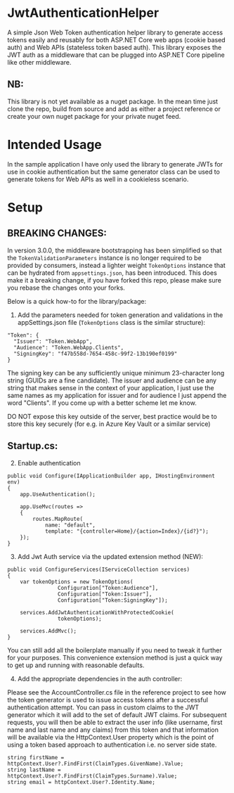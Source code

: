 # JwtAuthenticationHelper

A simple Json Web Token authentication helper library to generate access tokens easily and reusably for both ASP.NET Core web apps (cookie based auth) and Web APIs (stateless token based auth). This library exposes the JWT auth as a middleware that can be plugged into ASP.NET Core pipeline like other middleware.

## NB: 

This library is not yet available as a nuget package. In the mean time just clone the repo, build from source and add as either a project reference or create your own nuget package for your private nuget feed.

# Intended Usage

In the sample application I have only used the library to generate JWTs for use in cookie authentication but the same generator class can be used to generate tokens for Web APIs as well in a cookieless scenario.

# Setup

## BREAKING CHANGES:
In version 3.0.0, the middleware bootstrapping has been simplified so that the `TokenValidationParameters` instance is no longer required to be provided by consumers, instead a lighter weight `TokenOptions` instance that can be hydrated from `appsettings.json`, has been introduced. This does make it a breaking change, if you have forked this repo, please make sure you rebase the changes onto your forks.

Below is a quick how-to for the library/package:

1. Add the parameters needed for token generation and validations in the appSettings.json file (`TokenOptions` class is the similar structure):

```
"Token": {
  "Issuer": "Token.WebApp",
  "Audience": "Token.WebApp.Clients",
  "SigningKey": "f47b558d-7654-458c-99f2-13b190ef0199"
}
```

The signing key can be any sufficiently unique minimum 23-character long string (GUIDs are a fine candidate). The issuer and audience can be any string that makes sense in the context of your application, I just use the same names
as my application for issuer and for audience I just append the word "Clients". If you come up with a better scheme let me know.

DO NOT expose this key outside of the server, best practice would be to store this key securely (for e.g. in Azure Key Vault or a similar service)

## Startup.cs:

2. Enable authentication

```
public void Configure(IApplicationBuilder app, IHostingEnvironment env)
{        
    app.UseAuthentication();

    app.UseMvc(routes =>
    {
        routes.MapRoute(
            name: "default",
            template: "{controller=Home}/{action=Index}/{id?}");
    });
}
```
3. Add Jwt Auth service via the updated extension method (NEW):

```
public void ConfigureServices(IServiceCollection services)
{            
	var tokenOptions = new TokenOptions(
                Configuration["Token:Audience"],
                Configuration["Token:Issuer"],
                Configuration["Token:SigningKey"]);

    services.AddJwtAuthenticationWithProtectedCookie(
                tokenOptions);

    services.AddMvc();
}
```

You can still add all the boilerplate manually if you need to tweak it further for your purposes. This convenience extension method is just a quick way to get up and running with reasonable defaults.

4. Add the appropriate dependencies in the auth controller:

Please see the AccountController.cs file in the reference project to see how the token generator is used to issue access tokens after a successful authentication attempt. You can pass in custom claims to the JWT generator which it will add to the set of default JWT claims. For subsequent requests, you will then be able to extract the user info (like username, first name and last name and any claims) from this token and that information will be available via the HttpContext.User property which is the point of using a token based approach to authentication i.e. no server side state.

```
string firstName = httpContext.User?.FindFirst(ClaimTypes.GivenName).Value;
string lastName = httpContext.User?.FindFirst(ClaimTypes.Surname).Value;
string email = httpContext.User?.Identity.Name;
```
